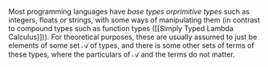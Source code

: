 Most programming languages have *base types* or*primitive types* such as integers, floats or strings, with some ways of manipulating them (in contrast to compound types such as function types ([[Simply Typed Lambda Calculus]])).
For theoretical purposes, these are usually assumed to just be elements of some set $\mathcal{A}$ of types, and there is some other sets of terms of these types, where the particulars of $\mathcal{A}$ and the terms do not matter.